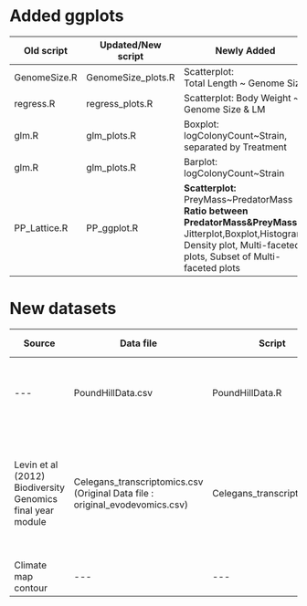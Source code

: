 
# Added ggplots

Old script | Updated/New script | Newly Added | New Plot Name | Old Plot Name | 
--- | --- | --- |---: |---: |
GenomeSize.R | GenomeSize_plots.R | Scatterplot: <br/> Total Length ~ Genome Size | GenomeSize_ggplot.pdf | GenomeSize.pdf | 
regress.R | regress_plots.R | Scatterplot: Body Weight ~ Genome Size & LM | Diagmod_ggplot.pdf | DiagMod.pdf | 
glm.R | glm_plots.R | Boxplot: logColonyCount~Strain, separated by Treatment | PracDataBoxplot.pdf | PracDataBoxplot_ggplot.pdf <br/> PracDataBoxplot_ggplot2.pdf |
glm.R | glm_plots.R | Barplot: logColonyCount~Strain| PracDataBarplot.pdf | PracDataBarplot_ggplot.pdf|
PP_Lattice.R | PP_ggplot.R | **Scatterplot:** PreyMass~PredatorMass <br/>  **Ratio between PredatorMass&PreyMass:** <br/> Jitterplot,Boxplot,Histogram, Density plot, Multi-faceted plots, Subset of Multi-faceted plots| PP_ggplot.pdf <br/> PP_boxplot.pdf <br/> PP_jitterplot.pdf <br/> PP_histogram.pdf <br/> PP_density.pdf <br/> PP_multi.pdf <br/> PP_multisubset.pdf|--- |

# New datasets

Source | Data file | Script | Data Management | Visualisation | Analysis | Comments |
--- | --- |--- |--- |--- |--- |--- |
--- | PoundHillData.csv | PoundHillData.R | melt, tapply, ddply, cbind, for loop, replace values, extract rows| ggplots: PoundHill_ShannonIndexes.pdf PoundHill_SpeciesRichness.pdf | Species Richness, Shannon diversity index | two different methods to calculate Shannon, with and without for loop|
Levin et al (2012) Biodiversity Genomics final year module | Celegans_transcriptomics.csv (Original Data file : original_evodevomics.csv) | Celegans_transcriptomics.R | melt, reshape, extract columns | Celegans_summary.pdf, Celegans_heatmap.pdf | linearmodel and quadraticmodels, dlply to iterate function over multiple genes, distance-matrixes | Note: script and data edited from those provided in BGmodule, analysis may be slightly too complicated for undergraduate |
Climate map contour| --- | --- |--- |--- |--- |--- |
